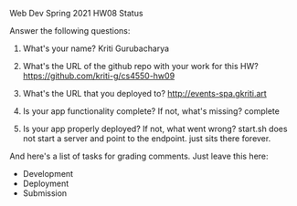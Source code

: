 
Web Dev Spring 2021 HW08 Status

Answer the following questions:


1. What's your name?
Kriti Gurubacharya


2. What's the URL of the github repo with your work for this HW?
https://github.com/kriti-g/cs4550-hw09


3. What's the URL that you deployed to?
http://events-spa.gkriti.art


4. Is your app functionality complete? If not, what's missing?
complete


5. Is your app properly deployed? If not, what went wrong?
start.sh does not start a server and point to the endpoint. just sits there forever.




And here's a list of tasks for grading comments. Just leave this here:
 - Development
 - Deployment
 - Submission
